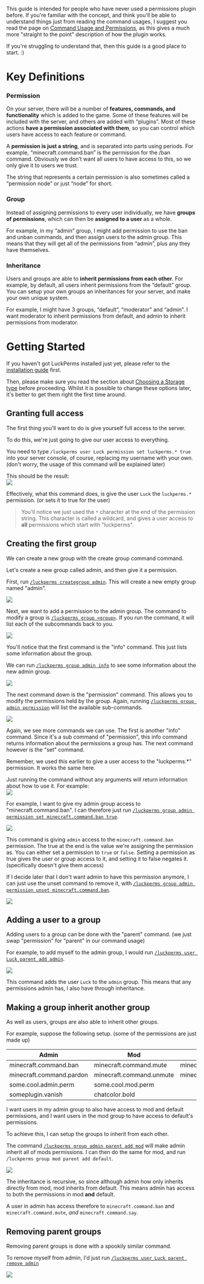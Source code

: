 This guide is intended for people who have never used a permissions plugin before. If you're familiar with the concept, and think you'll be able to understand things just from reading the command usages, I suggest you read the page on [Command Usage and Permissions](https://github.com/lucko/LuckPerms/wiki/Command-Usage), as this gives a much more "straight to the point" description of how the plugin works.

If you're struggling to understand that, then this guide is a good place to start. :)


# Key Definitions
### Permission
 On your server, there will be a number of **features, commands, and functionality** which is added to the game. Some of these features will be included with the server, and others are added with “plugins”. Most of these actions **have a permission associated with them**, so you can control which users have access to each feature or command.
 
A **permission is just a string**, and is separated into parts using periods. For example, “minecraft.command.ban” is the permission for the /ban command. Obviously we don’t want all users to have access to this, so we only give it to users we trust. 

The string that represents a certain permission is also sometimes called a “permission node” or just “node” for short.

### Group
Instead of assigning permissions to every user individually, we have **groups of permissions**, which can then be **assigned to a user** as a whole.

For example, in my “admin” group, I might add permission to use the ban and unban commands, and then assign users to the admin group. This means that they will get all of the permissions from “admin”, plus any they have themselves.

### Inheritance
Users and groups are able to **inherit permissions from each other**. For example, by default, all users inherit permissions from the “default” group. You can setup your own groups an inheritances for your server, and make your own unique system.

For example, I might have 3 groups, “default”, “moderator” and “admin”. I want moderator to inherit permissions from default, and admin to inherit permissions from moderator.


# Getting Started
If you haven't got LuckPerms installed just yet, please refer to the [installation guide](https://github.com/lucko/LuckPerms/wiki/Setup) first.

Then, please make sure you read the section about [Choosing a Storage type](https://github.com/lucko/LuckPerms/wiki/Choosing-a-Storage-type) before proceeding. Whilst it is possible to change these options later, it's better to get them right the first time around.

## Granting full access
The first thing you'll want to do is give yourself full access to the server.

To do this, we're just going to give our user access to everything. 

You need to type  `/luckperms user Luck permission set luckperms.* true` into your server console, of course, replacing my username with your own. (don't worry, the usage of this command will be explained later)

This should be the result:    
![](http://i.imgur.com/zaw4l7q.png)

Effectively, what this command does, is give the user `Luck` the `luckperms.*` permission. (or sets it to true for the user)

> You'll notice we just used the `*` character at the end of the permission string. This character is called a wildcard, and gives a user access to **all** permissions which start with "luckperms".

## Creating the first group
We can create a new group with the create group command command.

Let's create a new group called admin, and then give it a permission.

First, run [`/luckperms creategroup admin`](https://github.com/lucko/LuckPerms/wiki/Command-Usage#lp-creategroup). This will create a new empty group named "admin".

![](http://i.imgur.com/3mz08n1.png)

Next, we want to add a permission to the admin group. The command to modify a group is [`/luckperms group <group>`](https://github.com/lucko/LuckPerms/wiki/Command-Usage#group---lp-group-group-). If you run the command, it will list each of the subcommands back to you.

![](http://i.imgur.com/CPiZK5G.png)

You'll notice that the first command is the "info" command. This just lists some information about the group.

We can run [`/luckperms group admin info`](https://github.com/lucko/LuckPerms/wiki/Command-Usage#lp-group-group-info) to see some information about the new admin group.

![](http://i.imgur.com/agliG4f.png)

The next command down is the "permission" command. This allows you to modify the permissions held by the group. Again, running [`/luckperms group admin permission`](https://github.com/lucko/LuckPerms/wiki/Command-Usage#permission---lp-user-user-permission---lp-group-group-permission-) will list the available sub-commands.

![](http://i.imgur.com/T4P5YFy.png)

Again, we see more commands we can use. The first is another "info" command. Since it's a sub command of "permission", this info command returns information about the permissions a group has. The next command however is the "set" command.

Remember, we used this earlier to give a user access to the "luckperms.*" permission. It works the same here.

Just running the command without any arguments will return information about how to use it. For example:    
![](http://i.imgur.com/8h16DV0.png)

For example, I want to give my admin group access to "minecraft.command.ban". I can therefore just run [`/luckperms group admin permission set minecraft.command.ban true`](https://github.com/lucko/LuckPerms/wiki/Command-Usage#lp-usergroup-usergroup-permission-set).

![](http://i.imgur.com/McXI5Nx.png)

This command is giving `admin` access to the `minecraft.command.ban` permission. The true at the end is the value we're assigning the permission as. You can either set a permission to `true` or `false`. Setting a permission as true gives the user or group access to it, and setting it to false negates it. (specifically doesn't give them access)

If I decide later that I don't want admin to have this permission anymore, I can just use the unset command to remove it, with [`/luckperms group admin permission unset minecraft.command.ban`](https://github.com/lucko/LuckPerms/wiki/Command-Usage#lp-usergroup-usergroup-permission-unset).

![](http://i.imgur.com/x1ecIQo.png)

## Adding a user to a group
Adding users to a group can be done with the "parent" command. (we just swap "permission" for "parent" in our command usage)

For example, to add myself to the admin group, I would run [`/luckperms user Luck parent add admin`](https://github.com/lucko/LuckPerms/wiki/Command-Usage#lp-usergroup-usergroup-parent-add).

![](http://i.imgur.com/eScw7gC.png)

This command adds the user `Luck` to the `admin` group. This means that any permissions admin has, I also have through inheritance.

## Making a group inherit another group
As well as users, groups are also able to inherit other groups.

For example, suppose the following setup. (some of the permissions are just made up)

| Admin | Mod | Default |
|-------|-----|---------|
| minecraft.command.ban | minecraft.command.mute | minecraft.command.say |
| minecraft.command.pardon | minecraft.command.unmute | minecraft.command.me |
| some.cool.admin.perm | some.cool.mod.perm | |
| someplugin.vanish | chatcolor.bold | |

I want users in my admin group to also have access to mod and default permissions, and I want users in the mod group to have access to default's permissions.

To achieve this, I can setup the groups to inherit from each other.

The command [`/luckperms group admin parent add mod`](https://github.com/lucko/LuckPerms/wiki/Command-Usage#lp-usergroup-usergroup-parent-add) will make admin inherit all of mods permissions. I can then do the same for mod, and run `/luckperms group mod parent add default`.

![](http://i.imgur.com/tYcKGe6.png)

The inheritance is recursive, so since although admin how only inherits directly from mod, mod inherits from default. This means admin has access to both the permissions in mod **and** default.

A user in admin has access therefore to `minecraft.command.ban` and `minecraft.command.mute`, *and* `minecraft.command.say`.

## Removing parent groups
Removing parent groups is done with a spookily similar command.

To remove myself from admin, I'd just run [`/luckperms user Luck parent remove admin`](https://github.com/lucko/LuckPerms/wiki/Command-Usage#lp-usergroup-usergroup-parent-remove)

![](http://i.imgur.com/Fa4Mlgs.png)
